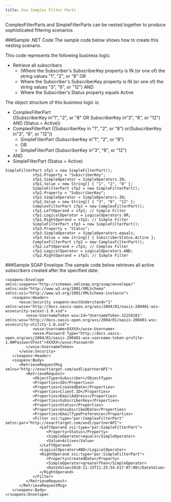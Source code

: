 ```yaml
---
title: Use Complex Filter Parts
---
```


ComplexFilterParts and SimpleFilterParts can be nested together to produce sophisticated filtering scenarios.

###Sample .NET Code
The sample code below shows how to create this nesting scenario.

This code represents the following business logic:
<ul>
<li>Retrieve all subscribers
<ul>
<li>(Where the Subscriber's SubscriberKey property is IN (or one of) the string values "1", "2", or "8" OR</li>
<li>Where the Subscriber's SubscriberKey property is IN (or one of) the string values "3", "6", or "12") AND</li>
<li>Where the Subscriber's Status property equals Active</li>
</ul>
</li>
</ul>

The object structure of this business logic is:
<ul>
<li>ComplexFilterPart</li>
((SubscriberKey in"1", "2", or "8" OR SubscriberKey in"3", "6", or "12") AND (Status = Active))
<li>ComplexFilterPart ((SubscriberKey in "1", "2", or "8") or(SubscriberKey in"3", "6", or "12"))
<ul>
<li>SimpleFilterPart (SubscriberKey in"1", "2", or "8")</li>
<li>OR</li>
<li>SimpleFilterPart (SubscriberKey in"3", "6", or "12")</li>
</ul>
</li>
<li>AND</li>
<li>SimpleFilterPart (Status = Active)</li>
</ul>

```
SimpleFilterPart sfp1 = new SimpleFilterPart();
            sfp1.Property = "SubscriberKey";
            sfp1.SimpleOperator = SimpleOperators.IN;
            sfp1.Value = new String[] { "1", "2", "8" }; 
            SimpleFilterPart sfp2 = new SimpleFilterPart();
            sfp2.Property = "SubscriberKey";
            sfp2.SimpleOperator = SimpleOperators.IN;
            sfp2.Value = new String[] { "3", "6", "12" }; 
            ComplexFilterPart cfp1 = new ComplexFilterPart();
            cfp1.LeftOperand = sfp1; // Simple Filter
            cfp1.LogicalOperator = LogicalOperators.OR;
            cfp1.RightOperand = sfp2; // Simple Filter
            SimpleFilterPart sfp3 = new SimpleFilterPart();
            sfp3.Property = "Status";
            sfp3.SimpleOperator = SimpleOperators.equals;
            sfp3.Value = new string[] { SubscriberStatus.Active };
            ComplexFilterPart cfp2 = new ComplexFilterPart();
            cfp2.LeftOperand = cfp1; // Complex Filter
            cfp2.LogicalOperator = LogicalOperators.AND;
            cfp2.RightOperand = sfp3; // Simple Filter
```
###Sample SOAP Envelope
The sample code below retrieves all active subscribers created after the specified date:
```
<soapenv:Envelope xmlns:soapenv="http://schemas.xmlsoap.org/soap/envelope/" xmlns:xsd="http://www.w3.org/2001/XMLSchema" xmlns:xsi="http://www.w3.org/2001/XMLSchema-instance">
   <soapenv:Header>
      <wsse:Security soapenv:mustUnderstand="1" xmlns:wsse="http://docs.oasis-open.org/wss/2004/01/oasis-200401-wss-wssecurity-secext-1.0.xsd">
         <wsse:UsernameToken wsu:Id="UsernameToken-32259181" xmlns:wsu="http://docs.oasis-open.org/wss/2004/01/oasis-200401-wss-wssecurity-utility-1.0.xsd">
            <wsse:Username>XXXXX</wsse:Username>
            <wsse:Password Type="http://docs.oasis-open.org/wss/2004/01/oasis-200401-wss-username-token-profile-1.0#PasswordText">XXXXX</wsse:Password>
         </wsse:UsernameToken>
      </wsse:Security>
   </soapenv:Header>
   <soapenv:Body>
      <RetrieveRequestMsg xmlns="http://exacttarget.com/wsdl/partnerAPI">
         <RetrieveRequest>
            <ObjectType>Subscriber</ObjectType>
            <Properties>ID</Properties>
            <Properties>CreatedDate</Properties>
            <Properties>Client.ID</Properties>
            <Properties>EmailAddress</Properties>
            <Properties>SubscriberKey</Properties>
            <Properties>Status</Properties>
            <Properties>UnsubscribedDate</Properties>
            <Properties>EmailTypePreference</Properties>
            <Filter xsi:type="par:ComplexFilterPart" xmlns:par="http://exacttarget.com/wsdl/partnerAPI">
               <LeftOperand xsi:type="par:SimpleFilterPart">
                  <Property>Status</Property>
                  <SimpleOperator>equals</SimpleOperator>
                  <Value>Active</Value>
               </LeftOperand>
               <LogicalOperator>AND</LogicalOperator>
               <RightOperand xsi:type="par:SimpleFilterPart">
                  <Property>CreatedDate</Property>
                  <SimpleOperator>greaterThan</SimpleOperator>
                  <DateValue>2010-11-15T11:25:54.617-07:00</DateValue>
               </RightOperand>
            </Filter>
         </RetrieveRequest>
      </RetrieveRequestMsg>
   </soapenv:Body>
</soapenv:Envelope>
```